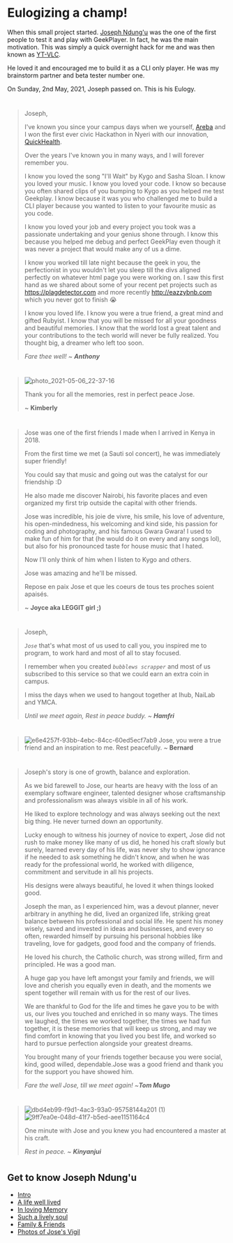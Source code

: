 # Eulogizing a champ!

When this small project started. [Joseph Ndung'u](https://github.com/joseph-n) was the one of the first people to test it and play with GeekPlayer. In fact, he was the main motivation. This was simply a quick overnight hack for me and was then known as [YT-VLC](https://bitbucket.org/mugendi/yt-vlc/src). 

He loved it and encouraged me to build it as a CLI only player. He was my brainstorm partner and beta tester number one.

On Sunday, 2nd May, 2021, Joseph passed on. This is his Eulogy.

#

>Joseph, 
>
>I've known you since your campus days when we yourself, [Areba](https://github.com/theareba) and I won the first ever civic Hackathon in Nyeri with our innovation, [QuickHealth](https://africancoder.wordpress.com/2014/11/02/nyeri-civic-hack-2014/).
>
>Over the years I've known you in many ways, and I  will forever remember you.
>
>I know you loved the song "I'll Wait" by Kygo and Sasha Sloan. I know you loved your music. I know you loved your code. I know so because you often shared clips of you bumping to Kygo as you helped me test Geekplay. I know because it was you who challenged me to build a CLI player because you wanted to listen to your favourite music as you code. 
>
>I know you loved your job and every project you took was a passionate undertaking and your genius shone through. I know this because you helped me debug and perfect GeekPlay even though it was never a project that would make any of us a dime.
>
>I know you worked till late night because the geek in you, the perfectionist in you wouldn't let you sleep till the divs aligned perfectly on whatever html page you were working on. I saw this first hand as we shared about some of your recent pet projects such as https://plagdetector.com and more recently http://eazzybnb.com which you never got to finish 😭
>
>I know you loved life. I know you were a true friend, a great mind and gifted Rubyist. I know that you will be missed for all your goodness and beautiful memories. I know that the world lost a great talent and your contributions to the tech world will never be fully realized. You thought big,  a dreamer who left too soon. 
>
>*Fare thee well! ~ **Anthony***

#
>
>![photo_2021-05-06_22-37-16](https://user-images.githubusercontent.com/5348246/117355788-aaa52880-aebb-11eb-939e-03654abd1184.jpg)
>
>Thank you for all the memories, rest in perfect peace Jose.
>
> ~ **Kimberly**

# 

>Jose was one of the first friends I made when I arrived in Kenya in 2018.
>
>From the first time we met (a Sauti sol concert), he was immediately super friendly!
>
>You could say that music and going out was the catalyst for our friendship :D
>
>He also made me discover Nairobi, his favorite places and even organized my first trip outside the capital with other friends.
>
>Jose was incredible, his joie de vivre, his smile, his love of adventure, his open-mindedness, his welcoming and kind side, his passion for coding and photography, and his famous Gwara Gwara! I used to make fun of him for that (he would do it on every and any songs lol), but also for his pronounced taste for house music that I hated. 
>
>Now I'll only think of him when I listen to Kygo and others.
> 
>Jose was amazing and he'll be missed. 
>
>Repose en paix Jose et que les coeurs de tous tes proches soient apaisés.
>
>~ **Joyce aka LEGGIT girl ;)**

#

> Joseph,
>
> *`Jose`* that's what most of us used to call you, you inspired me to program, to work hard and most of all to stay focused. 
>
>I remember when you created *`bubblews scrapper`* and most of us subscribed to this service so that we could earn an extra coin in campus.
>
> I miss the days when we used to hangout together at Ihub, NaiLab and YMCA.
>
> *Until we meet again, Rest in peace buddy. ~ **Hamfri***

#

> ![e6e4257f-93bb-4ebc-84cc-60ed5ecf7ab9](https://user-images.githubusercontent.com/5348246/117530641-e7217300-afe6-11eb-999b-1bfbc4b14683.jpg)
> Jose, you were a true friend and an inspiration to me. Rest peacefully.
> ~ **Bernard**

#

> Joseph's story is one of growth, balance and exploration.
> 
> As we bid farewell to Jose, our hearts are heavy with the loss of an exemplary software engineer, talented designer whose craftsmanship and professionalism was always visible in all of his work.
> 
> He liked to explore technology and was always seeking out the next big thing. He never turned down an opportunity.
> 
> Lucky enough to witness his journey of novice to expert, Jose did not rush to make money like many of us did, he honed his craft slowly but surely, learned every day of his life, was never shy to show ignorance if he needed to ask something he didn't know, and when he was ready for the professional world, he worked with diligence, commitment and servitude in all his projects.
> 
> His designs were always beautiful, he loved it when things looked good.
> 
> Joseph the man, as I experienced him, was a devout planner, never arbitrary in anything he did, lived an organized life, striking great balance between his professional and social life. He spent his money wisely, saved and invested in ideas and businesses, and every so often, rewarded himself by pursuing his personal hobbies like traveling, love for gadgets, good food and the company of friends.
> 
> He loved his church, the Catholic church, was strong willed, firm and principled. He was a good man.
> 
> A huge gap you have left amongst your family and friends, we will love and cherish you equally even in death, and the moments we spent together will remain with us for the rest of our lives.
> 
> We are thankful to God for the life and times he gave you to be with us, our lives you touched and enriched in so many ways. The times we laughed, the times we worked together, the times we had fun together, it is these memories that will keep us strong, and may we find comfort in knowing that you lived you best life, and worked so hard to pursue perfection alongside your greatest dreams.
> 
> You brought many of your friends together because you were social, kind, good willed,  dependable.Jose was a good friend and thank you for the support you have showed him.
> 
>  *Fare the well Jose, till we meet again! ~**Tom Mugo***

#

> ![dbd4eb99-f9d1-4ac3-93a0-95758144a201 (1)](https://user-images.githubusercontent.com/5348246/117530760-a2e2a280-afe7-11eb-9e60-5fd29f9f4ee7.jpg)
> ![9ff7ea0e-048d-41f7-b5ed-aee1151164c4](https://user-images.githubusercontent.com/5348246/117530763-a4ac6600-afe7-11eb-95bc-c986d682f11a.jpg)
>
> One minute with Jose and you knew you had encountered a master at his craft. 
>
> *Rest in peace. ~ **Kinyanjui***

#

## Get to know Joseph Ndung'u 
- [Intro](https://drive.google.com/file/d/15VXsztnQsfcLmgNBVuREgE32HTPBHWet/view)
- [A life well lived](https://drive.google.com/file/d/14YFbqY52yzPyWe227CkzerVWWx10WaE_/view?usp=drivesdk)
- [In loving Memory](https://drive.google.com/file/d/14ejE359vrT75WGEPFCEkbG9FLqo74hei/view)
- [Such a lively soul](https://drive.google.com/file/d/14fCbRGbCgiOFyoQeQBc2gUl_7z7aKlbe/view)
- [Family & Friends](https://drive.google.com/file/d/15ZcfVkCIwME-LLdrwSB_qBhgT2Nkv1Z2/view)
- [Photos of Jose's Vigil](https://drive.google.com/drive/folders/1XqOq3GBUrIj4zDcSYCmfnHZrI43_6qEC)
